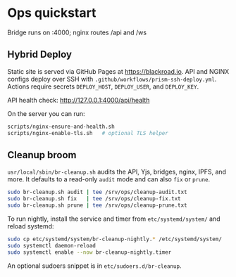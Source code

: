 # Ops quickstart
Bridge runs on :4000; nginx routes /api and /ws

## Hybrid Deploy

Static site is served via GitHub Pages at https://blackroad.io.
API and NGINX configs deploy over SSH with `.github/workflows/prism-ssh-deploy.yml`.
Actions require secrets `DEPLOY_HOST`, `DEPLOY_USER`, and `DEPLOY_KEY`.

API health check: http://127.0.0.1:4000/api/health

On the server you can run:

```sh
scripts/nginx-ensure-and-health.sh
scripts/nginx-enable-tls.sh   # optional TLS helper
```

## Cleanup broom

`usr/local/sbin/br-cleanup.sh` audits the API, Yjs, bridges, nginx, IPFS, and more. It defaults to a read-only `audit` mode and can also `fix` or `prune`.

```sh
sudo br-cleanup.sh audit | tee /srv/ops/cleanup-audit.txt
sudo br-cleanup.sh fix   | tee /srv/ops/cleanup-fix.txt
sudo br-cleanup.sh prune | tee /srv/ops/cleanup-prune.txt
```

To run nightly, install the service and timer from `etc/systemd/system/` and reload systemd:

```sh
sudo cp etc/systemd/system/br-cleanup-nightly.* /etc/systemd/system/
sudo systemctl daemon-reload
sudo systemctl enable --now br-cleanup-nightly.timer
```

An optional sudoers snippet is in `etc/sudoers.d/br-cleanup`.

